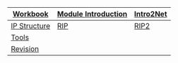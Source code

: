 |[Workbook](https://teachingmaterial.github.io/ELEE1147_Exercises/)| [Module Introduction](content/ModuleIntroduction/moduleIntroduction.html)|[Intro2Net](content/IntroToNetworking/IntroToNetworking.html)|
|----|---|---|
|[IP Structure](content/IPStructure/IPStructure.html)|[RIP](content/RIP/RIP.html)|[RIP2](content/RIP2/RIP2.html)|
|[Tools](content/Tools/Tools.html)|[]()||
|[Revision](content//Revision/Revision.html)|||